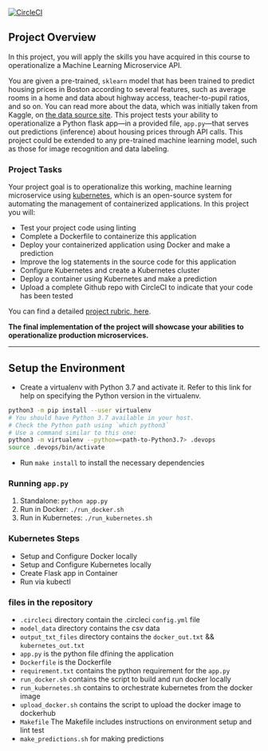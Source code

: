 [![CircleCI](https://dl.circleci.com/status-badge/img/gh/Ahercode/Udacity_Project-4/tree/main.svg?style=svg)](https://dl.circleci.com/status-badge/redirect/gh/Ahercode/Udacity_Project-4/tree/main)


## Project Overview

In this project, you will apply the skills you have acquired in this course to operationalize a Machine Learning Microservice API. 

You are given a pre-trained, `sklearn` model that has been trained to predict housing prices in Boston according to several features, such as average rooms in a home and data about highway access, teacher-to-pupil ratios, and so on. You can read more about the data, which was initially taken from Kaggle, on [the data source site](https://www.kaggle.com/c/boston-housing). This project tests your ability to operationalize a Python flask app—in a provided file, `app.py`—that serves out predictions (inference) about housing prices through API calls. This project could be extended to any pre-trained machine learning model, such as those for image recognition and data labeling.

### Project Tasks

Your project goal is to operationalize this working, machine learning microservice using [kubernetes](https://kubernetes.io/), which is an open-source system for automating the management of containerized applications. In this project you will:
* Test your project code using linting
* Complete a Dockerfile to containerize this application
* Deploy your containerized application using Docker and make a prediction
* Improve the log statements in the source code for this application
* Configure Kubernetes and create a Kubernetes cluster
* Deploy a container using Kubernetes and make a prediction
* Upload a complete Github repo with CircleCI to indicate that your code has been tested

You can find a detailed [project rubric, here](https://review.udacity.com/#!/rubrics/2576/view).

**The final implementation of the project will showcase your abilities to operationalize production microservices.**

---

## Setup the Environment

* Create a virtualenv with Python 3.7 and activate it. Refer to this link for help on specifying the Python version in the virtualenv. 
```bash
python3 -m pip install --user virtualenv
# You should have Python 3.7 available in your host. 
# Check the Python path using `which python3`
# Use a command similar to this one:
python3 -m virtualenv --python=<path-to-Python3.7> .devops
source .devops/bin/activate
```
* Run `make install` to install the necessary dependencies

### Running `app.py`

1. Standalone:  `python app.py`
2. Run in Docker:  `./run_docker.sh`
3. Run in Kubernetes:  `./run_kubernetes.sh`

### Kubernetes Steps

* Setup and Configure Docker locally
* Setup and Configure Kubernetes locally
* Create Flask app in Container
* Run via kubectl
### files in the repository
* `.circleci` directory contain the .circleci `config.yml` file
* `model_data` directory contains the csv data
* `output_txt_files` directory contains the `docker_out.txt` && `kubernetes_out.txt`
* `app.py` is the python file dfining the application
* `Dockerfile` is the Dockerfile
* `requirement.txt` contains the python requirement for the `app.py`
* `run_docker.sh` contains the script to build and run docker locally
* `run_kubernetes.sh` contains to orchestrate kubernetes from the docker image
* `upload_docker.sh` contains the script to upload the docker image to dockerhub
* `Makefile` The Makefile includes instructions on environment setup and lint test
* `make_predictions.sh` for making predictions 

